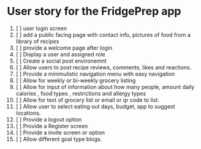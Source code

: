 # User story for the FridgePrep app

1. [ ] user login screen
2. [ ] add a public facing page with contact info, pictures of food from a library of recipes
3. [ ]  provide a welcome page after login
4. [ ] Display a user and assigned role
5. [ ] Create a social post environemnt 
6. [ ] Allow users to post recipe reviews, comments, likes and reactions.
7. [ ] Provide a minimulistic navigation menu with easy navigation
8. [ ] Allow for weekly or bi-weekly grocery listing
9. [ ] Allow for input of information about how many people, amount daily calories , food types , restrictions and allergy types
10. [ ] Allow for text of grocery list or email or qr code to list.
11. [ ] Allow user to select eating out days, budget, app to suggest locations.
12. [ ] Provide a logout option
13. [ ] Provide a Register screen
14. [ ] Provide a invite screen or option
15. [ ] Allow different goal type blogs.
